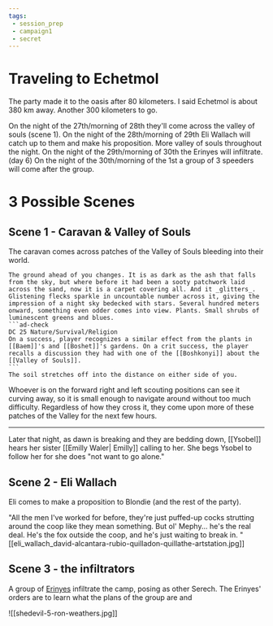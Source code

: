 ```yaml
---
tags:
 - session_prep
 - campaign1
 - secret
---
```


# Traveling to Echetmol

The party made it to the oasis after 80 kilometers. I said Echetmol is about 380 km away. Another 300 kilometers to go.

On the night of the 27th/morning of 28th they'll come across the valley of souls (scene 1). On the night of the 28th/morning of 29th Eli Wallach will catch up to them and make his proposition. More valley of souls throughout the night. 
On the night of the 29th/morning of 30th the Erinyes will infiltrate. (day 6)
On the night of the 30th/morning of the 1st a group of 3 speeders will come after the group. 



# 3 Possible Scenes 

## Scene 1 - Caravan & Valley of Souls
The caravan comes across patches of the Valley of Souls bleeding into their world. 

````ad-read-aloud
The ground ahead of you changes. It is as dark as the ash that falls from the sky, but where before it had been a sooty patchwork laid across the sand, now it is a carpet covering all. And it _glitters_. Glistening flecks sparkle in uncountable number across it, giving the impression of a night sky bedecked with stars. Several hundred meters onward, something even odder comes into view. Plants. Small shrubs of luminescent greens and blues.
```ad-check
DC 25 Nature/Survival/Religion
On a success, player recognizes a similar effect from the plants in [[Baem]]'s and [[Boshet]]'s gardens. On a crit success, the player recalls a discussion they had with one of the [[Boshkonyi]] about the [[Valley of Souls]].
```
The soil stretches off into the distance on either side of you.
````
Whoever is on the forward right and left scouting positions can see it curving away, so it is small enough to navigate around without too much difficulty. Regardless of how they cross it, they come upon more of these patches of the Valley for the next few hours.

---
Later that night, as dawn is breaking and they are bedding down, [[Ysobel]] hears her sister [[Emilly Waler| Emilly]] calling to her. She begs Ysobel to follow her for she does "not want to go alone."

## Scene 2 - Eli Wallach

Eli comes to make a proposition to Blondie (and the rest of the party). 

"All the men I've worked for before, they're just puffed-up cocks strutting around the coop like they mean something. But ol' Mephy... he's the real deal. He's the fox outside the coop, and he's just waiting to break in. "
[[eli_wallach_david-alcantara-rubio-quilladon-quillathe-artstation.jpg]]


## Scene 3 - the infiltrators

A group of [Erinyes](https://2e.aonprd.com/Monsters.aspx?ID=111) infiltrate the camp, posing as other Serech. The Erinyes' orders are to learn what the plans of the group are and 

![[shedevil-5-ron-weathers.jpg]]
